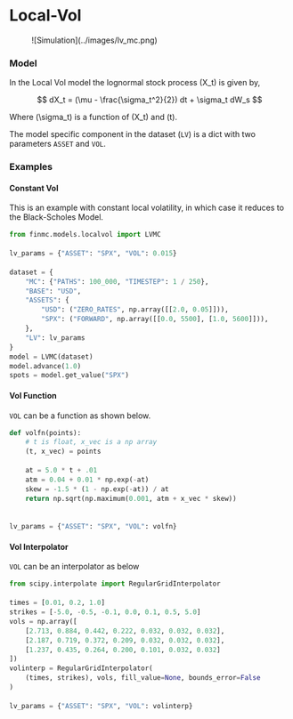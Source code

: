 # Local-Vol

<figure markdown="1">
  ![Simulation](../images/lv_mc.png)
</figure>

### Model

In the Local Vol model the lognormal stock process \(X_t\) is given by,

$$
dX_t = (\mu - \frac{\sigma_t^2}{2}) dt + \sigma_t dW_s
$$

Where \(\sigma_t\) is a function of \(X_t\) and \(t\).

The model specific component in the dataset (`LV`) is a dict with two parameters `ASSET` and `VOL`.

### Examples

#### Constant Vol

This is an example with constant local volatility, in which case it reduces to the Black-Scholes Model.

```python
from finmc.models.localvol import LVMC

lv_params = {"ASSET": "SPX", "VOL": 0.015}

dataset = {
    "MC": {"PATHS": 100_000, "TIMESTEP": 1 / 250},
    "BASE": "USD",
    "ASSETS": {
        "USD": ("ZERO_RATES", np.array([[2.0, 0.05]])),
        "SPX": ("FORWARD", np.array([[0.0, 5500], [1.0, 5600]])),
    },
    "LV": lv_params
}
model = LVMC(dataset)
model.advance(1.0)
spots = model.get_value("SPX")
```


#### Vol Function

`VOL` can be a function as shown below.

```python
def volfn(points):
    # t is float, x_vec is a np array
    (t, x_vec) = points

    at = 5.0 * t + .01
    atm = 0.04 + 0.01 * np.exp(-at)
    skew = -1.5 * (1 - np.exp(-at)) / at
    return np.sqrt(np.maximum(0.001, atm + x_vec * skew))


lv_params = {"ASSET": "SPX", "VOL": volfn}
```

#### Vol Interpolator

`VOL` can be an interpolator as below

```python
from scipy.interpolate import RegularGridInterpolator

times = [0.01, 0.2, 1.0]
strikes = [-5.0, -0.5, -0.1, 0.0, 0.1, 0.5, 5.0]
vols = np.array([
    [2.713, 0.884, 0.442, 0.222, 0.032, 0.032, 0.032],
    [2.187, 0.719, 0.372, 0.209, 0.032, 0.032, 0.032],
    [1.237, 0.435, 0.264, 0.200, 0.101, 0.032, 0.032]
])
volinterp = RegularGridInterpolator(
    (times, strikes), vols, fill_value=None, bounds_error=False
)

lv_params = {"ASSET": "SPX", "VOL": volinterp}
```